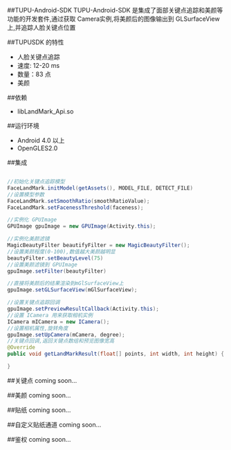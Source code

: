 ##TUPU-Android-SDK
TUPU-Android-SDK 是集成了面部关键点追踪和美颜等功能的开发套件,通过获取 Camera实例,将美颜后的图像输出到 GLSurfaceView上,并追踪人脸关键点位置

##TUPUSDK 的特性

* 人脸关键点追踪
* 速度: 12-20 ms
* 数量：83 点
* 美颜

##依赖
* libLandMark_Api.so

##运行环境
* Android 4.0 以上
* OpenGLES2.0

##集成
``` java

//初始化关键点追踪模型
FaceLandMark.initModel(getAssets(), MODEL_FILE, DETECT_FILE)
//设置模型参数
FaceLandMark.setSmoothRatio(smoothRatioValue);
FaceLandMark.setFacenessThreshold(faceness);

//实例化 GPUImage
GPUImage gpuImage = new GPUImage(Activity.this);

//实例化美颜滤镜
MagicBeautyFilter beautifyFilter = new MagicBeautyFilter();
//设置美颜程度(0-100),数值越大美颜越明显
beautyFilter.setBeautyLevel(75)
//设置美颜滤镜到 GPUImage
gpuImage.setFilter(beautyFilter)

//直接将美颜后的结果渲染到mGlSurfaceView上
gpuImage.setGLSurfaceView(mGlSurfaceView);

//设置关键点追踪回调
gpuImage.setPreviewResultCallback(Activity.this);
//设置 ICamera 用来获取相机实例
ICamera mICamera = new ICamera();
//设置相机属性,旋转角度
gpuImage.setUpCamera(mCamera, degree);
//关键点回调,返回关键点数组和预览图像宽高
@Override
public void getLandMarkResult(float[] points, int width, int height) {

}


```

##关键点
coming soon...

##美颜
coming soon...

##贴纸
coming soon...

##自定义贴纸通道
coming soon...

##鉴权
coming soon...



